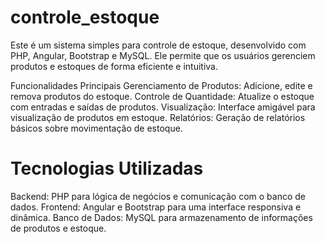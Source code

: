 # controle_estoque

Este é um sistema simples para controle de estoque, desenvolvido com PHP, Angular, Bootstrap e MySQL. Ele permite que os usuários gerenciem produtos e estoques de forma eficiente e intuitiva.

Funcionalidades Principais
Gerenciamento de Produtos: 
Adicione, edite e remova produtos do estoque.
Controle de Quantidade: Atualize o estoque com entradas e saídas de produtos.
Visualização: Interface amigável para visualização de produtos em estoque.
Relatórios: Geração de relatórios básicos sobre movimentação de estoque.

# Tecnologias Utilizadas

Backend: PHP para lógica de negócios e comunicação com o banco de dados.
Frontend: Angular e Bootstrap para uma interface responsiva e dinâmica.
Banco de Dados: MySQL para armazenamento de informações de produtos e estoque.
